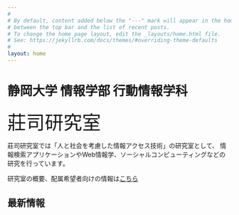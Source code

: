 ```yaml
---
#
# By default, content added below the "---" mark will appear in the home page
# between the top bar and the list of recent posts.
# To change the home page layout, edit the _layouts/home.html file.
# See: https://jekyllrb.com/docs/themes/#overriding-theme-defaults
#
layout: home
---
```


<style>
    span.title{
        font-size:300%
    }
</style>

<h1>静岡大学 情報学部 行動情報学科</h1>
<span class="title">莊司研究室</span>

莊司研究室では「人と社会を考慮した情報アクセス技術」の研究室として、
情報検索アプリケーションやWeb情報学、ソーシャルコンピューティングなどの研究を行っています。

研究室の概要、配属希望者向けの情報は[こちら](./about)


<h2>最新情報</h2>

<!-- ![写真](/assets/img/index/index.jpg "研究室") -->